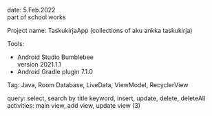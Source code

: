 date: 5.Feb.2022  
part of school works  

Project name: TaskukirjaApp (collections of aku ankka taskukirja)  

Tools:  
  - Android Studio Bumblebee  
    version 2021.1.1  
  - Android Gradle plugin 7.1.0


Tag: Java, Room Database, LiveData, ViewModel, RecyclerView

query: select, search by title keyword, insert, update, delete, deleteAll  
activities: main view, add view, update view (3)  



